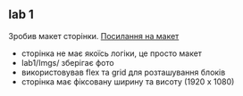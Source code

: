 ## lab 1
Зробив макет сторінки.  [Посилання на макет](https://www.figma.com/community/file/1300997022541611628/weather-web)
- сторінка не має якоїсь логіки, це просто макет 
- lab1/Imgs/ зберігає фото
- використовував flex та grid для розташування блоків
- сторінка має фіксовану ширину та висоту (1920 х 1080)